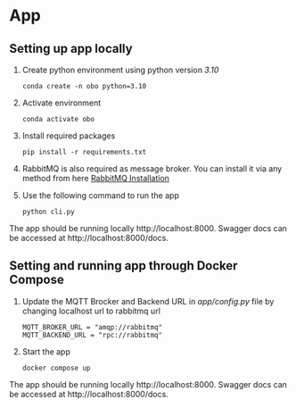 # App

## Setting up app locally

1. Create python environment using python version *3.10*

    `conda create -n obo python=3.10`

2. Activate environment

    `conda activate obo`

3. Install required packages

    `pip install -r requirements.txt`

4. RabbitMQ is also required as message broker. You can install it via any method from here [RabbitMQ Installation](https://www.rabbitmq.com/download.html)

5. Use the following command to run the app

    `python cli.py`

The app should be running locally http://localhost:8000. Swagger docs can be accessed at http://localhost:8000/docs.

## Setting and running app through Docker Compose

1. Update the MQTT Brocker and Backend URL in *app/config.py* file by changing localhost url to rabbitmq url

    ```
    MQTT_BROKER_URL = "amqp://rabbitmq"
    MQTT_BACKEND_URL = "rpc://rabbitmq"
    ```

2. Start the app

    `docker compose up`

The app should be running locally http://localhost:8000. Swagger docs can be accessed at http://localhost:8000/docs.